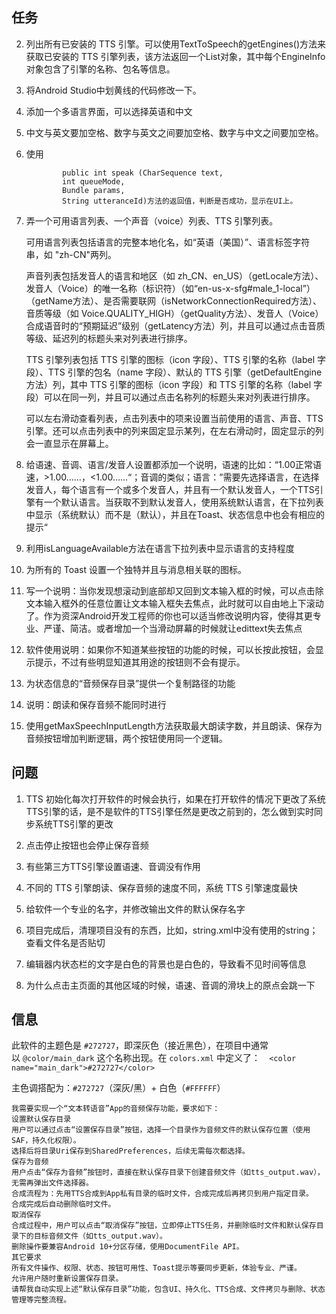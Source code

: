 ## 任务

2. 列出所有已安装的 TTS 引擎。可以使用TextToSpeech的getEngines()方法来获取已安装的 TTS 引擎列表，该方法返回一个List<EngineInfo>对象，其中每个EngineInfo对象包含了引擎的名称、包名等信息。

3. 将Android Studio中划黄线的代码修改一下。

4. 添加一个多语言界面，可以选择英语和中文

5. 中文与英文要加空格、数字与英文之间要加空格、数字与中文之间要加空格。

6. 使用
   
               public int speak (CharSequence text,
               int queueMode, 
               Bundle params, 
               String utteranceId)方法的返回值，判断是否成功，显示在UI上。

7. 弄一个可用语言列表、一个声音（voice）列表、TTS 引擎列表。
   
   可用语言列表包括语言的完整本地化名，如“英语（美国）”、语言标签字符串，如 "zh-CN"两列。  
   
   声音列表包括发音人的语言和地区（如 zh_CN、en_US）（getLocale方法）、发音人（Voice）的唯一名称（标识符）（如“en-us-x-sfg#male_1-local”）（getName方法）、是否需要联网（isNetworkConnectionRequired方法）、音质等级（如 Voice.QUALITY_HIGH）（getQuality方法）、发音人（Voice）合成语音时的“预期延迟”级别（getLatency方法）列，并且可以通过点击音质等级、延迟列的标题头来对列表进行排序。  
   
   TTS 引擎列表包括 TTS 引擎的图标（icon 字段）、TTS 引擎的名称（label 字段）、TTS 引擎的包名（name 字段）、默认的 TTS 引擎（getDefaultEngine方法）列，其中 TTS 引擎的图标（icon 字段）和 TTS 引擎的名称（label 字段）可以在同一列，并且可以通过点击名称列的标题头来对列表进行排序。
   
   可以左右滑动查看列表，点击列表中的项来设置当前使用的语言、声音、TTS 引擎。还可以点击列表中的列来固定显示某列，在左右滑动时，固定显示的列会一直显示在屏幕上。  

8. 给语速、音调、语言/发音人设置都添加一个说明，语速的比如：“1.00正常语速，>1.00……，<1.00……“；音调的类似；语言：”需要先选择语言，在选择发音人，每个语言有一个或多个发音人，并且有一个默认发音人，一个TTS引擎有一个默认语言。当获取不到默认发音人，使用系统默认语言，在下拉列表中显示（系统默认）而不是（默认），并且在Toast、状态信息中也会有相应的提示“

9. 利用isLanguageAvailable方法在语言下拉列表中显示语言的支持程度

10. 为所有的 Toast 设置一个独特并且与消息相关联的图标。

11. 写一个说明：当你发现想滚动到底部却又回到文本输入框的时候，可以点击除文本输入框外的任意位置让文本输入框失去焦点，此时就可以自由地上下滚动了。作为资深Android开发工程师的你也可以适当修改说明内容，使得其更专业、严谨、简洁。或者增加一个当滑动屏幕的时候就让edittext失去焦点

12. 软件使用说明：如果你不知道某些按钮的功能的时候，可以长按此按钮，会显示提示，不过有些明显知道其用途的按钮则不会有提示。

13. 为状态信息的“音频保存目录”提供一个复制路径的功能

14. 说明：朗读和保存音频不能同时进行

15. 使用getMaxSpeechInputLength方法获取最大朗读字数，并且朗读、保存为音频按钮增加判断逻辑，两个按钮使用同一个逻辑。

## 问题

1. TTS 初始化每次打开软件的时候会执行，如果在打开软件的情况下更改了系统TTS引擎的话，是不是软件的TTS引擎任然是更改之前到的，怎么做到实时同步系统TTS引擎的更改

2. 点击停止按钮也会停止保存音频

3. 有些第三方TTS引擎设置语速、音调没有作用

4. 不同的 TTS 引擎朗读、保存音频的速度不同，系统 TTS 引擎速度最快

5. 给软件一个专业的名字，并修改输出文件的默认保存名字

6. 项目完成后，清理项目没有的东西，比如，string.xml中没有使用的string；查看文件名是否贴切

7. 编辑器内状态栏的文字是白色的背景也是白色的，导致看不见时间等信息

8. 为什么点击主页面的其他区域的时候，语速、音调的滑块上的原点会跳一下

## 信息

此软件的主题色是 `#272727`，即深灰色（接近黑色），在项目中通常以 `@color/main_dark` 这个名称出现。在 `colors.xml` 中定义了：`  <color name="main_dark">#272727</color>`

主色调搭配为：`#272727`（深灰/黑）+ 白色（`#FFFFFF`）



```
我需要实现一个“文本转语音”App的音频保存功能，要求如下：
设置默认保存目录
用户可以通过点击“设置保存目录”按钮，选择一个目录作为音频文件的默认保存位置（使用SAF，持久化权限）。
选择后将目录Uri保存到SharedPreferences，后续无需每次都选择。
保存为音频
用户点击“保存为音频”按钮时，直接在默认保存目录下创建音频文件（如tts_output.wav），无需再弹出文件选择器。
合成流程为：先用TTS合成到App私有目录的临时文件，合成完成后再拷贝到用户指定目录。
合成完成后自动删除临时文件。
取消保存
合成过程中，用户可以点击“取消保存”按钮，立即停止TTS任务，并删除临时文件和默认保存目录下的目标音频文件（如tts_output.wav）。
删除操作要兼容Android 10+分区存储，使用DocumentFile API。
其它要求
所有文件操作、权限、状态、按钮可用性、Toast提示等要同步更新，体验专业、严谨。
允许用户随时重新设置保存目录。
请帮我自动实现上述“默认保存目录”功能，包含UI、持久化、TTS合成、文件拷贝与删除、状态管理等完整流程。
```